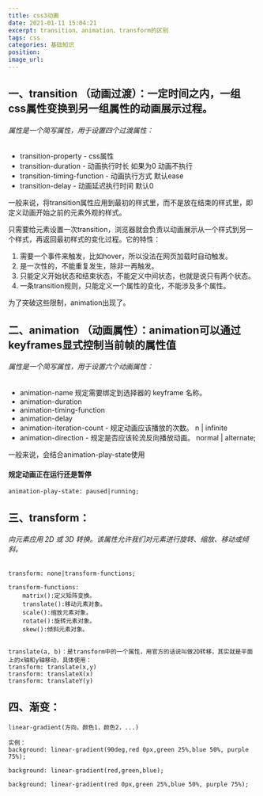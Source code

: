 ```yaml
---
title: css3动画
date: 2021-01-11 15:04:21
excerpt: transition、animation、transform的区别
tags: css
categories: 基础知识
position:
image_url:
---
```


## 一、transition （动画过渡）：一定时间之内，一组css属性变换到另一组属性的动画展示过程。
###### 属性是一个简写属性，用于设置四个过渡属性：  
- transition-property  - css属性
- transition-duration   - 动画执行时长 如果为0 动画不执行
- transition-timing-function    - 动画执行方式 默认ease
- transition-delay   - 动画延迟执行时间 默认0

一般来说，将transition属性应用到最初的样式里，而不是放在结束的样式里，即定义动画开始之前的元素外观的样式。

只需要给元素设置一次transition，浏览器就会负责以动画展示从一个样式到另一个样式，再返回最初样式的变化过程。它的特性：

1. 需要一个事件来触发，比如hover，所以没法在网页加载时自动触发。
2. 是一次性的，不能重复发生，除非一再触发。
3. 只能定义开始状态和结束状态，不能定义中间状态，也就是说只有两个状态。
4. 一条transition规则，只能定义一个属性的变化，不能涉及多个属性。

为了突破这些限制，animation出现了。

## 二、animation （动画属性）：animation可以通过keyframes显式控制当前帧的属性值
###### 属性是一个简写属性，用于设置六个动画属性：
- animation-name  规定需要绑定到选择器的 keyframe 名称。
- animation-duration
- animation-timing-function
- animation-delay  
- animation-iteration-count   - 规定动画应该播放的次数。  n | infinite
- animation-direction   - 规定是否应该轮流反向播放动画。 normal | alternate;

一般来说，会结合animation-play-state使用

#### 规定动画正在运行还是暂停

```
animation-play-state: paused|running;
```

## 三、transform：
###### 向元素应用 2D 或 3D 转换。该属性允许我们对元素进行旋转、缩放、移动或倾斜。

```
transform: none|transform-functions;

transform-functions:
    matrix():定义矩阵变换。
    translate():移动元素对象。
    scale():缩放元素对象。
    rotate():旋转元素对象。
    skew():倾斜元素对象。


translate(a, b)：是transform中的一个属性，用官方的话说叫做2D转移，其实就是平面上的x轴和y轴移动，具体使用：
transform: translate(x,y)
transform: translateX(x)
transform: translateY(y)
```

## 四、渐变：

```
linear-gradient(方向，颜色1，颜色2，...)

实例：
background: linear-gradient(90deg,red 0px,green 25%,blue 50%, purple 75%);

background: linear-gradient(red,green,blue);

background: linear-gradient(red 0px,green 25%,blue 50%, purple 75%);
```

